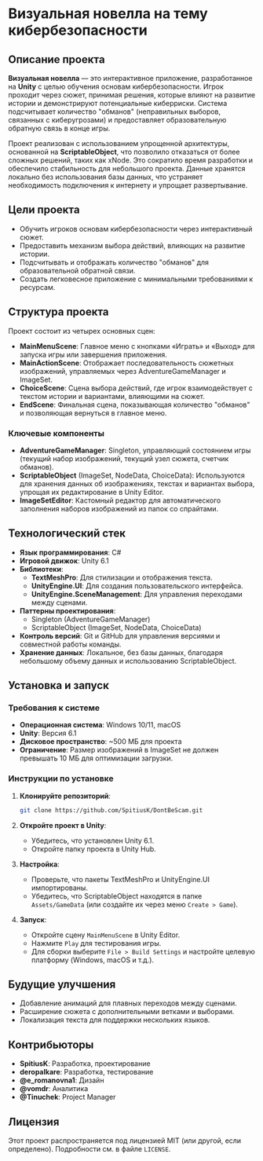 # Визуальная новелла на тему кибербезопасности

## Описание проекта

**Визуальная новелла** — это интерактивное приложение, разработанное на **Unity** с целью обучения основам кибербезопасности. Игрок проходит через сюжет, принимая решения, которые влияют на развитие истории и демонстрируют потенциальные киберриски. Система подсчитывает количество "обманов" (неправильных выборов, связанных с киберугрозами) и предоставляет образовательную обратную связь в конце игры.

Проект реализован с использованием упрощенной архитектуры, основанной на **ScriptableObject**, что позволило отказаться от более сложных решений, таких как xNode. Это сократило время разработки и обеспечило стабильность для небольшого проекта. Данные хранятся локально без использования базы данных, что устраняет необходимость подключения к интернету и упрощает развертывание.

## Цели проекта

- Обучить игроков основам кибербезопасности через интерактивный сюжет.
- Предоставить механизм выбора действий, влияющих на развитие истории.
- Подсчитывать и отображать количество "обманов" для образовательной обратной связи.
- Создать легковесное приложение с минимальными требованиями к ресурсам.

## Структура проекта

Проект состоит из четырех основных сцен:

- **MainMenuScene**: Главное меню с кнопками «Играть» и «Выход» для запуска игры или завершения приложения.
- **MainActionScene**: Отображает последовательность сюжетных изображений, управляемых через AdventureGameManager и ImageSet.
- **ChoiceScene**: Сцена выбора действий, где игрок взаимодействует с текстом истории и вариантами, влияющими на сюжет.
- **EndScene**: Финальная сцена, показывающая количество "обманов" и позволяющая вернуться в главное меню.

### Ключевые компоненты

- **AdventureGameManager**: Singleton, управляющий состоянием игры (текущий набор изображений, текущий узел сюжета, счетчик обманов).
- **ScriptableObject** (ImageSet, NodeData, ChoiceData): Используются для хранения данных об изображениях, текстах и вариантах выбора, упрощая их редактирование в Unity Editor.
- **ImageSetEditor**: Кастомный редактор для автоматического заполнения наборов изображений из папок со спрайтами.

## Технологический стек

- **Язык программирования**: C#
- **Игровой движок**: Unity 6.1
- **Библиотеки**:
  - **TextMeshPro**: Для стилизации и отображения текста.
  - **UnityEngine.UI**: Для создания пользовательского интерфейса.
  - **UnityEngine.SceneManagement**: Для управления переходами между сценами.
- **Паттерны проектирования**:
  - Singleton (AdventureGameManager)
  - ScriptableObject (ImageSet, NodeData, ChoiceData)
- **Контроль версий**: Git и GitHub для управления версиями и совместной работы команды.
- **Хранение данных**: Локальное, без базы данных, благодаря небольшому объему данных и использованию ScriptableObject.

## Установка и запуск

### Требования к системе

- **Операционная система**: Windows 10/11, macOS
- **Unity**: Версия 6.1
- **Дисковое пространство**: ~500 МБ для проекта
- **Ограничение**: Размер изображений в ImageSet не должен превышать 10 МБ для оптимизации загрузки.

### Инструкции по установке

1. **Клонируйте репозиторий**:
   ```bash
   git clone https://github.com/SpitiusK/DontBeScam.git
   ```

2. **Откройте проект в Unity**:
   - Убедитесь, что установлен Unity 6.1.
   - Откройте папку проекта в Unity Hub.

3. **Настройка**:
   - Проверьте, что пакеты TextMeshPro и UnityEngine.UI импортированы.
   - Убедитесь, что ScriptableObject находятся в папке `Assets/GameData` (или создайте их через меню `Create > Game`).

4. **Запуск**:
   - Откройте сцену `MainMenuScene` в Unity Editor.
   - Нажмите `Play` для тестирования игры.
   - Для сборки выберите `File > Build Settings` и настройте целевую платформу (Windows, macOS и т.д.).

## Будущие улучшения

- Добавление анимаций для плавных переходов между сценами.
- Расширение сюжета с дополнительными ветками и выборами.
- Локализация текста для поддержки нескольких языков.

## Контрибьюторы

- **SpitiusK**: Разработка, проектирование
- **deropalkare**: Разработка, тестирование
- **@e_romanovna1**: Дизайн
- **@vomdr**: Аналитика
- **@Tinuchek**: Project Manager

## Лицензия

Этот проект распространяется под лицензией MIT (или другой, если определено). Подробности см. в файле `LICENSE`.